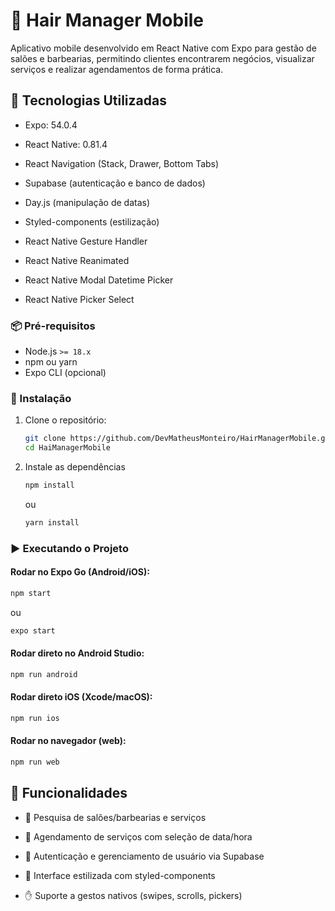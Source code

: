# 💇 Hair Manager Mobile

Aplicativo mobile desenvolvido em React Native com Expo para gestão de salões e barbearias, permitindo clientes encontrarem negócios, visualizar serviços e realizar agendamentos de forma prática.

## 🚀 Tecnologias Utilizadas

- Expo: 54.0.4

- React Native: 0.81.4

- React Navigation (Stack, Drawer, Bottom Tabs)

- Supabase (autenticação e banco de dados)

- Day.js (manipulação de datas)

- Styled-components (estilização)

- React Native Gesture Handler

- React Native Reanimated

- React Native Modal Datetime Picker

- React Native Picker Select

### 📦 Pré-requisitos

- Node.js `>= 18.x`
- npm ou yarn
- Expo CLI (opcional)

### 🔧 Instalação

1. Clone o repositório:
   ```bash
   git clone https://github.com/DevMatheusMonteiro/HairManagerMobile.git
   cd HaiManagerMobile
   ```
2. Instale as dependências

   ```bash
   npm install
   ```

   ou

   ```bash
   yarn install
   ```

### ▶️ Executando o Projeto

#### Rodar no Expo Go (Android/iOS):

```bash
npm start
```

ou

```bash
expo start
```

#### Rodar direto no Android Studio:

```bash
npm run android
```

#### Rodar direto iOS (Xcode/macOS):

```bash
npm run ios
```

#### Rodar no navegador (web):

```bash
npm run web
```

## 📱 Funcionalidades

- 🔎 Pesquisa de salões/barbearias e serviços

- 📅 Agendamento de serviços com seleção de data/hora

- 👤 Autenticação e gerenciamento de usuário via Supabase

- 🎨 Interface estilizada com styled-components

- ✋ Suporte a gestos nativos (swipes, scrolls, pickers)
